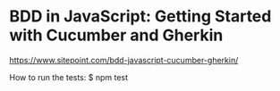 # BDD in JavaScript: Getting Started with Cucumber and Gherkin

https://www.sitepoint.com/bdd-javascript-cucumber-gherkin/

How to run the tests:
$ npm test
